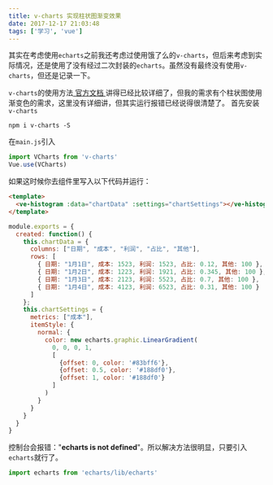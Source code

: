 ```yaml
---
title: v-charts 实现柱状图渐变效果
date: 2017-12-17 21:03:48
tags: ['学习', 'vue']
---
```

其实在考虑使用`echarts`之前我还考虑过使用饿了么的`v-charts`，但后来考虑到实际情况，还是使用了没有经过二次封装的`echarts`。虽然没有最终没有使用`v-charts`，但还是记录一下。

`v-charts`的使用方法[ 官方文档 ](https://elemefe.github.io/v-charts/#/)讲得已经比较详细了，但我的需求有个柱状图使用渐变色的需求，这里没有详细讲，但其实运行报错已经说得很清楚了。
首先安装`v-charts`
```
npm i v-charts -S
```
在`main.js`引入
```javascript
import VCharts from 'v-charts'
Vue.use(VCharts)
```
<!--more-->
如果这时候你去组件里写入以下代码并运行：
```html
<template>
  <ve-histogram :data="chartData" :settings="chartSettings"></ve-histogram>
</template>
```
```javascript
module.exports = {
  created: function() {
    this.chartData = {
      columns: ["日期", "成本", "利润", "占比", "其他"],
      rows: [
        { 日期: "1月1日", 成本: 1523, 利润: 1523, 占比: 0.12, 其他: 100 },
        { 日期: "1月2日", 成本: 1223, 利润: 1921, 占比: 0.345, 其他: 100 },
        { 日期: "1月3日", 成本: 2123, 利润: 5523, 占比: 0.7, 其他: 100 },
        { 日期: "1月4日", 成本: 4123, 利润: 6523, 占比: 0.31, 其他: 100 }
      ]
    };
    this.chartSettings = {
      metrics: ["成本"],
      itemStyle: {
        normal: {
          color: new echarts.graphic.LinearGradient(
            0, 0, 0, 1,
            [
              {offset: 0, color: '#83bff6'},
              {offset: 0.5, color: '#188df0'},
              {offset: 1, color: '#188df0'}
            ]
          )
        }
      }
    }
  }
}
```
控制台会报错："**echarts is not defined**"。所以解决方法很明显，只要引入`echarts`就行了。
```javascript
import echarts from 'echarts/lib/echarts'
```
